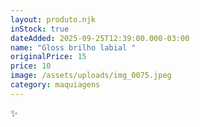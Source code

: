 ```yaml
---
layout: produto.njk
inStock: true
dateAdded: 2025-09-25T12:39:00.000-03:00
name: "Gloss brilho labial "
originalPrice: 15
price: 10
image: /assets/uploads/img_0075.jpeg
category: maquiagens
---
```

✨
